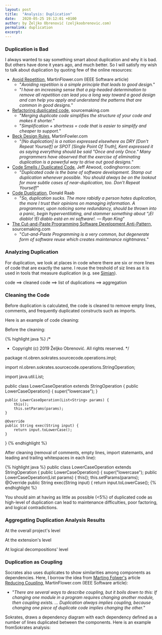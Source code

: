 ```yaml
---
layout: post
title:  "Analysis: Duplication"
date:   2020-05-25 19:12:01 +0100
author: by Željko Obrenović (zeljkoobrenovic.com)
permalink: duplication
excerpt:
---
```


### Duplication is Bad

I always wanted to say something smart about duplication and why it is bad. But others have done it years ago, and much better. So I will satisfy my wish to talk about duplication by quoting few of the online resources:

* [Avoid Repetition](https://martinfowler.com/ieeeSoftware/repetition.pdf), MartinFlower.com (IEEE Software article)
   * "*Avoiding repetition is a simple principle that leads to good design.*"
   * "*I have an increasing sense that a pig-headed determination to remove all repetition can lead you a long way toward a good design and can help you apply and understand the patterns that are common in good designs.*"
* [Refactoring duplicated code](https://sourcemaking.com/refactoring/smells/duplicate-code), sourcemaking.com
   * "*Merging duplicate code simplifies the structure of your code and makes it shorter.*"
   * "*Simplification + shortness = code that is easier to simplify and cheaper to support.*"
* [Beck Design Rules](https://martinfowler.com/bliki/BeckDesignRules.html), MartinFowler.com
   * "*[No duplication] is a notion expressed elsewhere as DRY [Don't Repeat Yourself] or SPOT [Single Point Of Truth], Kent expressed it as saying everything should be said "Once and only Once." Many programmers have observed that the exercise of eliminating duplication is a powerful way to drive out good designs.*"
* [Code Smells / Duplicated Code](https://blog.codinghorror.com/code-smells/), Jeff Atwood, codinghorror.com:
   * "*Duplicated code is the bane of software development. Stamp out duplication whenever possible. You should always be on the lookout for more subtle cases of near-duplication, too. Don't Repeat Yourself!*"
* [Code Duplication](https://medium.com/javarevisited/code-duplication-1e1f759a7fe3), Donald Raab
   * "*So, duplication sucks. The more rabidly a person hates duplication, the more I trust their opinions on managing information. A programmer, upon noticing some redundancy, should be thrown into a panic, begin hyperventilating, and stammer something about “¡El diablo! !El diablo está en mi software!. — Ryan King*"
* [The Cut-and-Paste Programming Software Development Anti-Pattern](https://sourcemaking.com/antipatterns/cut-and-paste-programming), sourcemaking.com
   * "*Cut-and-Paste Programming is a very common, but degenerate form of software reuse which creates maintenance nightmares.*"


### Analyzing Duplication

For duplication, we look at places in code where there are six or more lines of code that are exactly the same. I reuse the treshold of siz lines as it is used in tools that measure duplication (e.g. see [Simian](https://www.harukizaemon.com/simian/features.html)).

code ==> cleaned code ==> list of duplications ==> aggregation


### Cleaning the Code
Before duplication is calculated, the code is cleaned to remove empty lines, comments, and frequently duplicated constructs such as imports.

Here is an example of code cleaning:

Before the cleaning:

{% highlight java %}
/*
 * Copyright (c) 2019 Željko Obrenović. All rights reserved.
 */

package nl.obren.sokrates.sourcecode.operations.impl;

import nl.obren.sokrates.sourcecode.operations.StringOperation;

import java.util.List;

public class LowerCaseOperation extends StringOperation {
    public LowerCaseOperation() {
        super("lowercase");
    }

    public LowerCaseOperation(List<String> params) {
        this();
        this.setParams(params);
    }

    @Override
    public String exec(String input) {
        return input.toLowerCase();
    }
}
{% endhighlight %}

After cleaning (removal of comments, empty lines, import statemants, and leading and trailing whitespaces in each line):

{% highlight java %}
public class LowerCaseOperation extends StringOperation {
public LowerCaseOperation() {
super("lowercase");
public LowerCaseOperation(List<String> params) {
this();
this.setParams(params);
@Override
public String exec(String input) {
return input.toLowerCase();
{% endhighlight %}


You should aim at having as little as possible (<5%) of duplicated code as high-level of duplication can lead to maintenance difficulties, poor factoring, and logical contradictions.

### Aggregating Duplication Analysis Results

At the overall project's level

At the extension's level

At logical decompositions' level

### Duplication as Coupling

Socrates also uses duplicates to show similarities among components as dependencies. Here, I borrow the idea from [Marting Folwer's](https://martinfowler.com) article [Reducing Coupling](https://martinfowler.com/ieeeSoftware/coupling.pdf), MartinFlower.com (IEEE Software article):
   * "*There are several ways to describe coupling, but it boils down to this: If changing one module in a program requires changing another module, then coupling exists. ... Duplication always implies coupling, because changing one piece of duplicate code implies changing the other.*"

Sokrates, draws a dependency diagram with each dependency defined as a number of lines duplicated between the components. Here is an example fromSokrates analysis:
